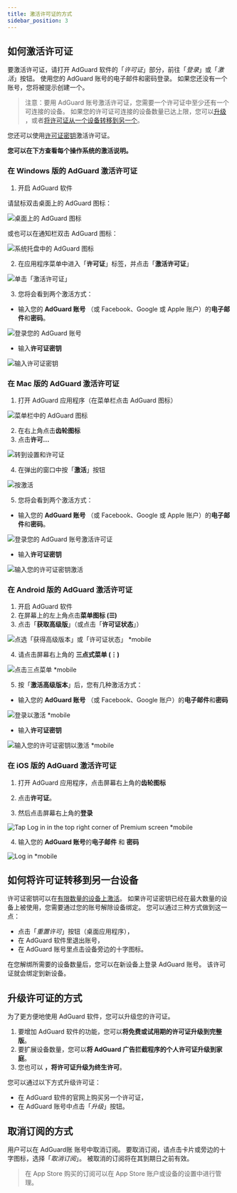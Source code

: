 ```yaml
---
title: 激活许可证的方式
sidebar_position: 3
---
```


## 如何激活许可证

要激活许可证，请打开 AdGuard 软件的「*许可证*」部分，前往「*登录*」或「*激活*」按钮。 使用您的 AdGuard 账号的电子邮件和密码登录。 如果您还没有一个账号，您将被提示创建一个。

> 注意：要用 AdGuard 账号激活许可证，您需要一个许可证中至少还有一个可连接的设备。 如果您的许可证可连接的设备数量已达上限，您可以[升级](#how-to-upgrade-a-license) ，或者[将许可证从一个设备转移到另一个](#how-to-transfer-a-license-to-another-device)。

您还可以使用[许可证密钥](../what-is#license-key)激活许可证。

**您可以在下方查看每个操作系统的激活说明。**

### 在 Windows 版的 AdGuard 激活许可证

1. 开启 AdGuard 软件

请鼠标双击桌面上的 AdGuard 图标：

![桌面上的 AdGuard 图标](https://cdn.adtidy.org/public/Adguard/kb/newscreenshots/En/General/windowsEn.png)

或也可以在通知栏双击 AdGuard 图标：

![系统托盘中的 AdGuard 图标](https://cdn.adtidy.org/public/Adguard/kb/newscreenshots/En/General/windows2En.png)

2. 在应用程序菜单中进入「**许可证**」标签，并点击「**激活许可证**」

![单击「激活许可证」](https://cdn.adtidy.org/public/Adguard/kb/newscreenshots/En/General/windowslicense1en.png)

3. 您将会看到两个激活方式：

- 输入您的 **AdGuard 账号** （或 Facebook、Google 或 Apple 账户）的**电子邮件**和**密码**。

![登录您的 AdGuard 账号](https://cdn.adtidy.org/public/Adguard/kb/newscreenshots/En/General/windowslicense2en.png)

- 输入**许可证密钥**

![输入许可证密钥](https://cdn.adtidy.org/public/Adguard/kb/newscreenshots/En/General/windowslicense3en.png)

### 在 Mac 版的 AdGuard 激活许可证

1. 打开 AdGuard 应用程序（在菜单栏点击 AdGuard 图标）

![菜单栏中的 AdGuard 图标](https://cdn.adtidy.org/public/Adguard/kb/newscreenshots/Ja/General/mac1.png)

2. 在右上角点击**齿轮图标**
3. 点击**许可...**

![转到设置和许可证](https://cdn.adtidy.org/public/Adguard/kb/newscreenshots/En/General/macEn.png)

4. 在弹出的窗口中按「**激活**」按钮

![按激活](https://cdn.adtidy.org/public/Adguard/kb/newscreenshots/En/General/maclicenseen1.png)

5. 您将会看到两个激活方式：
- 输入您的 **AdGuard 账号** （或 Facebook、Google 或 Apple 账户）的**电子邮件**和**密码**。

![登录您的 AdGuard 账号激活许可证](https://cdn.adtidy.org/public/Adguard/kb/newscreenshots/En/General/maclicenseen2.png)

- 输入**许可证密钥**

![输入您的许可证密钥激活](https://cdn.adtidy.org/public/Adguard/kb/newscreenshots/En/General/maclicenseen3.png)

### 在 Android 版的 AdGuard 激活许可证

1. 开启 AdGuard 软件
2. 在屏幕上的左上角点击**菜单图标 (☰)**
3. 点击「**获取高级版**」（或点击「**许可证状态**」）

![点选「获得高级版本」或「许可证状态」 *mobile](https://cdn.adtidy.org/public/Adguard/kb/newscreenshots/En/General/androidlicense1en.png)

4. 请点击屏幕右上角的 **三点式菜单 (⋮)**

![点击三点菜单 *mobile](https://cdn.adtidy.org/public/Adguard/kb/newscreenshots/En/General/android2En.png)

5. 按「**激活高级版本**」后，您有几种激活方式：

- 输入您的 **AdGuard 账号** （或 Facebook、Google 账户）的**电子邮件**和**密码**

![登录以激活 *mobile](https://cdn.adtidy.org/public/Adguard/kb/newscreenshots/En/General/androidlicense2en.png)

- 输入**许可证密钥**

![输入您的许可证密钥以激活 *mobile](https://cdn.adtidy.org/public/Adguard/kb/newscreenshots/En/General/androidlicense3en.png)

### 在 iOS 版的 AdGuard 激活许可证

1. 打开 AdGuard 应用程序，点击屏幕右上角的**齿轮图标**

2. 点击**许可证**。

3. 然后点击屏幕右上角的**登录**

![Tap Log in in the top right corner of Premium screen *mobile](https://cdn.adtidy.org/content/kb/ad_blocker/iOS/ioslicense1en.png)

4. 输入您的 **AdGuard 账号**的**电子邮件** 和 **密码**

![Log in *mobile](https://cdn.adtidy.org/content/kb/ad_blocker/iOS/ioslicense2en.png)

## 如何将许可证转移到另一台设备

许可证密钥可以在[有限数量的设备上激活](../what-is#devices)。 如果许可证密钥已经在最大数量的设备上被使用，您需要通过您的账号解除设备绑定。 您可以通过三种方式做到这一点：
* 点击「*重置许可*」按钮（桌面应用程序），
* 在 AdGuard 软件里退出账号，
* 在 AdGuard 账号里点击设备旁边的十字图标。

在您解绑所需要的设备数量后，您可以在新设备上登录 AdGuard 账号。 该许可证就会绑定到新设备。

## 升级许可证的方式

为了更方便地使用 AdGuard 软件，您可以升级您的许可证。

1. 要增加 AdGuard 软件的功能，您可以**将免费或试用期的许可证升级到完整版**。
2. 要扩展设备数量，您可以**将 AdGuard 广告拦截程序的个人许可证升级到家庭**。
3. 您也可以 **，将许可证升级为终生许可**。

您可以通过以下方式升级许可证：
* 在 AdGuard 软件的官网上购买另一个许可证，
* 在 AdGuard 账号中点击「*升级*」按钮。

## 取消订阅的方式

用户可以在 AdGuard账 账号中取消订阅。 要取消订阅，请点击卡片或旁边的十字图标，选择「*取消订阅*」。 被取消的订阅将在其到期日之前有效。

> 在 App Store 购买的订阅可以在 App Store 账户或设备的设置中进行管理。
